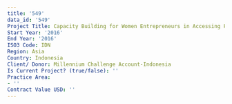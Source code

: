 ```yaml
---
title: '549'
data_id: '549'
Project Title: Capacity Building for Women Entrepreneurs in Accessing Public Procurement
Start Year: '2016'
End Year: '2016'
ISO3 Code: IDN
Region: Asia
Country: Indonesia
Client/ Donor: Millennium Challenge Account-Indonesia
Is Current Project? (true/false): ''
Practice Area:
- ''
Contract Value USD: ''
---
```


